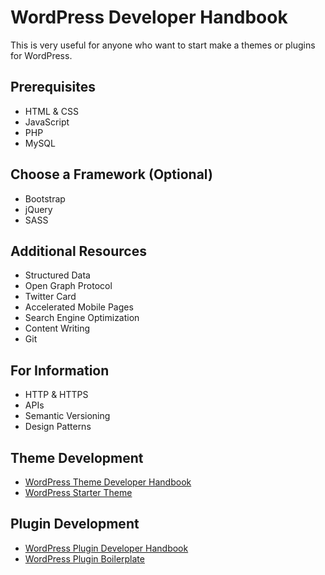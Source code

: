 # WordPress Developer Handbook

This is very useful for anyone who want to start make a themes or plugins for WordPress.

## Prerequisites
* HTML & CSS
* JavaScript
* PHP
* MySQL

## Choose a Framework (Optional)
* Bootstrap
* jQuery
* SASS

## Additional Resources
* Structured Data
* Open Graph Protocol
* Twitter Card
* Accelerated Mobile Pages
* Search Engine Optimization
* Content Writing
* Git

## For Information
* HTTP & HTTPS
* APIs
* Semantic Versioning
* Design Patterns

## Theme Development
* [WordPress Theme Developer Handbook](https://developer.wordpress.org/themes/)
* [WordPress Starter Theme](https://underscores.me/)

## Plugin Development
* [WordPress Plugin Developer Handbook](https://developer.wordpress.org/plugins/)
* [WordPress Plugin Boilerplate](https://wppb.me/)
